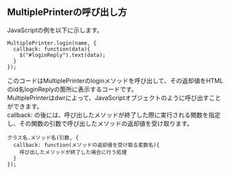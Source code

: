 ## MultiplePrinterの呼び出し方

JavaScriptの例を以下に示します。

```
MultiplePrinter.login(name, {
  callback: function(data){
    $("#loginReply").text(data);
  }
});
```

このコードはMultiplePrinterのloginメソッドを呼び出して、その返却値をHTMLのid名loginReplyの箇所に表示するコードです。  
MultiplePrinterはdwrによって、JavaScriptオブジェクトのように呼び出すことができます。  
callback: の後には、呼び出したメソッドが終了した際に実行される関数を指定し、その関数の引数で呼び出したメソッドの返却値を受け取ります。  

```
クラス名.メソッド名(引数, {
  callback: function(メソッドの返却値を受け取る変数名){
    呼び出したメソッドが終了した場合に行う処理
  }
});
```
